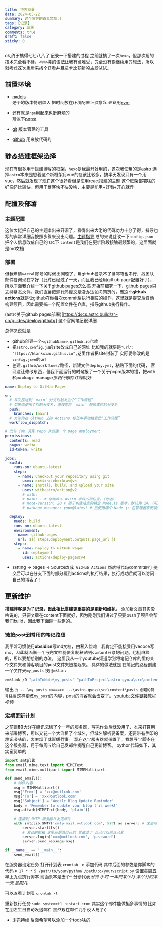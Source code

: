 ```yaml
---
title: 博客部署
date: 2024-05-22
summary: 这个博客的首篇文章:)
tags: [记录]
category: 部署
comments: true
draft: false
sticky: 0
---
```


ok,终于搞得七七八八了
记录一下搭建的过程
之前就搞了一次`hexo`，但那次用的技术完全看不懂，`<%%>`类的语法让我有点难受，完全没有像继续用的想法，所以就考虑这次重新来找个好看并且技术比较新的主题试试。

## 前置环境

- [nodejs](https://blog.csdn.net/weixin_52799373/article/details/123840137?ops_request_misc=%257B%2522request%255Fid%2522%253A%2522171635864316800222875512%2522%252C%2522scm%2522%253A%252220140713.130102334..%2522%257D&request_id=171635864316800222875512&biz_id=0&utm_medium=distribute.pc_search_result.none-task-blog-2~all~top_positive~default-2-123840137-null-null.142^v100^pc_search_result_base8&utm_term=nodejs%E5%AE%89%E8%A3%85%E5%8F%8A%E7%8E%AF%E5%A2%83%E9%85%8D%E7%BD%AE&spm=1018.2226.3001.4187)  
  这个的版本特别烦人 把时间放在环境配置上没意义 建议用[nvm](https://blog.csdn.net/qq_30376375/article/details/115877446?ops_request_misc=%257B%2522request%255Fid%2522%253A%2522171635899016800226517494%2522%252C%2522scm%2522%253A%252220140713.130102334..%2522%257D&request_id=171635899016800226517494&biz_id=0&utm_medium=distribute.pc_search_result.none-task-blog-2~all~top_positive~default-1-115877446-null-null.142^v100^pc_search_result_base8&utm_term=nvm&spm=1018.2226.3001.4187)

- 还有就是`npm`用起来也挺麻烦的  
  建议下[pnpm](https://blog.csdn.net/z858466/article/details/127780380?ops_request_misc=%257B%2522request%255Fid%2522%253A%2522171635908516800225511510%2522%252C%2522scm%2522%253A%252220140713.130102334..%2522%257D&request_id=171635908516800225511510&biz_id=0&utm_medium=distribute.pc_search_result.none-task-blog-2~all~top_positive~default-1-127780380-null-null.142^v100^pc_search_result_base8&utm_term=pnpm&spm=1018.2226.3001.4187)
- [git](https://blog.csdn.net/mukes/article/details/115693833?ops_request_misc=%257B%2522request%255Fid%2522%253A%2522171634001016800226595472%2522%252C%2522scm%2522%253A%252220140713.130102334..%2522%257D&request_id=171634001016800226595472&biz_id=0&utm_medium=distribute.pc_search_result.none-task-blog-2~all~top_positive~default-2-115693833-null-null.142^v100^pc_search_result_base8&utm_term=git&spm=1018.2226.3001.4187) 版本管理的工具
- [github](https://blog.csdn.net/weixin_43888891/article/details/112385076?ops_request_misc=%257B%2522request%255Fid%2522%253A%2522171635916816800180639201%2522%252C%2522scm%2522%253A%252220140713.130102334..%2522%257D&request_id=171635916816800180639201&biz_id=0&utm_medium=distribute.pc_search_result.none-task-blog-2~all~top_positive~default-1-112385076-null-null.142^v100^pc_search_result_base8&utm_term=github%E4%BD%BF%E7%94%A8&spm=1018.2226.3001.4187) 用来放代码的

## 静态搭建框架选择

现在有很多用于搭建博客的框架，`hexo`是我最开始用的，这次我使用的是[astro](https://astro.build/)
选择`astro`本来是想着这个新框架用vue的应该比较多，搞半天发现只有一个用vue，然后就发现了现在这个很好看但是使用react搭建的主题
这个框架部署啥的好像还比较快，但用于博客快不快没啥，主要是能用+好看+开心就行。

## 配置及部署

### 主题配置

这位大佬把自己的主题拿出来开源了，看得出来大佬的代码功力十分了得，指导也写的非常详细我按照步骤来没出问题。[主题指导](https://gyoza.lxchapu.com/posts/guide)
总的来说就改一下`config.json` 把个人信息改成自己的
src下 `content`是我们在更新阶段接触最频繁的，这里面就是md文档

### 部署

但我申请`vercel`账号的时候出问题了，用github登录不了且邮箱也不行，找团队邮件咨询现在才好（此时已经过了一天，而且我已经用github page配置好了），所以下面我介绍一下关于github pages怎么搞
开始前细究一下，github pages只支持静态文件，我们直接把源代码提交是没办法访问网页的，而这个**github actions**就是让github在你每次commit后执行相应的操作，这里就是提交后自动构建项目，因此需要搞一个配置文件在仓库，指导github执行操作。

(astro关于github pages部署)[https://docs.astro.build/zh-cn/guides/deploy/github/] 这个官网笔记很详细

总体来说就是

- github创建一个`<githubName>.github.io`仓库
- 把`astro.config.js`的site改成自己的网址
  比如我的就要是`"url": "https://blankxiao.github.io",`这里作者把site封装了 实际要修改的是`config.json`的url
- 创建`.github/workflows/`路径，新建文件`deploy.yml`，粘贴下面的代码，
  官网没让修改东西，但我下面运行的时候报了一个关于pnpm版本的错，把with和package-manager那两行解除注释就好

```yml
name: Deploy to GitHub Pages

on:
  # 每次推送到 `main` 分支时触发这个“工作流程”
  # 如果你使用了别的分支名，请按需将 `main` 替换成你的分支名
  push:
    branches: [main]
  # 允许你在 GitHub 上的 Actions 标签中手动触发此“工作流程”
  workflow_dispatch:

# 允许 job 克隆 repo 并创建一个 page deployment
permissions:
  contents: read
  pages: write
  id-token: write

jobs:
  build:
    runs-on: ubuntu-latest
    steps:
      - name: Checkout your repository using git
        uses: actions/checkout@v4
      - name: Install, build, and upload your site
        uses: withastro/action@v2
        # with:
        # path: . # 存储库中 Astro 项目的根位置。（可选）
        # node-version: 20 # 用于构建站点的特定 Node.js 版本，默认为 20。（可选）
        # package-manager: pnpm@latest # 应使用哪个 Node.js 包管理器来安装依赖项和构建站点。会根据存储库中的 lockfile 自动检测。（可选）

  deploy:
    needs: build
    runs-on: ubuntu-latest
    environment:
      name: github-pages
      url: ${{ steps.deployment.outputs.page_url }}
    steps:
      - name: Deploy to GitHub Pages
        id: deployment
        uses: actions/deploy-pages@v4
```

- setting -> pages -> Source改成` GitHub Actions` 然后将代码commit即可
  提交后可以在分支下面的部分看到actions的执行结果，执行成功后就可以访问自己的博客了！

## 更新维护

**搭建博客是为了记录，因此相比搭建更重要的是更新和维护。**
添加新文章其实没啥说的，只要文章在content下面就好，因为刚刚我们讲过了只要push了项目会帮我们build，因此我下面谈一些别的。

### 链接post到常用的笔记路径

我平常习惯使用**obsidian**写md文档，由奢入俭难，我肯定不能接受用vecode写md，因此就面临一个写完文档就要复制粘贴到content目录的问题，也挺麻烦的，所以要想想别的办法。
这里我从一个youtube频道学到将笔记仓库的里的某个文件夹和博客项目的post文件夹链接起来。
具体的做法就是
在笔记的路径创建一个文件夹`my_posts` 使用`mklink`

```bash
>mklink /D "pathToNote\my_posts" "pathToProject\astro-gyoza\src\content\posts"
```

输出
`为 ...\my_posts <<===>> ...\astro-gyoza\src\content\posts 创建的符号链接`
这样更改`my_post`的内容，post的内容就会改变了。
[youtube文件链接教程视频](https://www.youtube.com/watch?v=dz3GOp4hN50&t=360s)

### 定期更新计划

之前画**80**大洋在腾讯云租了个一年的服务器，写完作业后就没用了，本来打算用来部署博客，所以又花一个大洋租了个域名，但域名解析要备案，还要带有手印的承诺书啥的，太麻烦了就暂缓行事。
现在这个服务器就搁置了，我想写个脚本在这个服务器，用于每周五给自己发邮件提醒自己更新博客。
python代码如下，其实蛮简单的

```python
import smtplib
from email.mime.text import MIMEText
from email.mime.multipart import MIMEMultipart

def send_email():
    # 邮件内容
    msg = MIMEMultipart()
    msg['From'] = 'xxx@outlook.com'
    msg['To'] = 'xxx@outlook.com'
    msg['Subject'] = 'Weekly Blog Update Reminder'
    body = 'Remember to update your blog this week!'
    msg.attach(MIMEText(body, 'plain'))

    # 连接到 SMTP 服务器并发送邮件
    with smtplib.SMTP('smtp-mail.outlook.com', 587) as server: # 这里可以搜一下 每个公司有自己的服务器
        server.starttls()
        # 发送的邮箱 这里还是我自己的 尝试过了 自己可以给自己发
        server.login('xxx@outlook.com', 'password')
        server.send_message(msg)

if __name__ == '__main__':
    send_email()
```

在服务器设定任务
打开计划表
`crontab -e`
添加代码 其中后面的参数是你脚本的代码
`0 17 * * 5 /path/to/your/python /path/to/your/script.py`
设置每周五早上九点执行脚本
前面原本是五个`*` 分别代表*分钟* _小时_ _一年的某个月_ _某个月的某一天_ _星期几_

可以查看计划表
`crontab -l`

重新执行任务
`sudo systemctl restart cron`
其实这个邮件能做挺多事情的 比如在朋友生日自动发送邮件 虽然现在邮件几乎没人用了:)

- 未完持续 后面希望可以添加一个todo啥的
